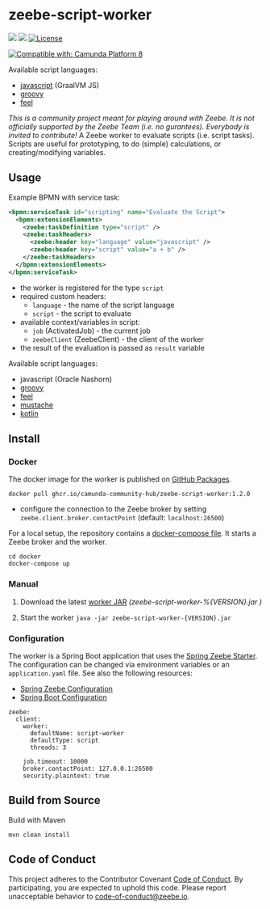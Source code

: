 # zeebe-script-worker

[![](https://img.shields.io/badge/Community%20Extension-An%20open%20source%20community%20maintained%20project-FF4700)](https://github.com/camunda-community-hub/community)
[![](https://img.shields.io/badge/Lifecycle-Stable-brightgreen)](https://github.com/Camunda-Community-Hub/community/blob/main/extension-lifecycle.md#stable-)
[![License](https://img.shields.io/badge/License-Apache%202.0-blue.svg)](https://opensource.org/licenses/Apache-2.0)

[![Compatible with: Camunda Platform 8](https://img.shields.io/badge/Compatible%20with-Camunda%20Platform%208-0072Ce)](https://github.com/camunda-community-hub/community/blob/main/extension-lifecycle.md#compatiblilty)

Available script languages:
* [javascript](https://www.graalvm.org/) (GraalVM JS)
* [groovy](http://groovy-lang.org/)
* [feel](https://github.com/camunda/feel-scala)

_This is a community project meant for playing around with Zeebe. It is not officially supported by the Zeebe Team (i.e. no gurantees). Everybody is invited to contribute!_
A Zeebe worker to evaluate scripts (i.e. script tasks). Scripts are useful for prototyping, to do (simple) calculations, or creating/modifying variables.

## Usage

Example BPMN with service task:

```xml
<bpmn:serviceTask id="scripting" name="Evaluate the Script">
  <bpmn:extensionElements>
    <zeebe:taskDefinition type="script" />
    <zeebe:taskHeaders>
      <zeebe:header key="language" value="javascript" />
      <zeebe:header key="script" value="a + b" />
    </zeebe:taskHeaders>
  </bpmn:extensionElements>
</bpmn:serviceTask>
```

* the worker is registered for the type `script`
* required custom headers:
  * `language` - the name of the script language
  * `script` - the script to evaluate
* available context/variables in script:
  * `job` (ActivatedJob) - the current job
  * `zeebeClient` (ZeebeClient) - the client of the worker
* the result of the evaluation is passed as `result` variable   

Available script languages:
* javascript (Oracle Nashorn)
* [groovy](http://groovy-lang.org/)
* [feel](https://github.com/camunda/feel-scala)
* [mustache](http://mustache.github.io/mustache.5.html)
* [kotlin](https://kotlinlang.org/)

## Install

### Docker

The docker image for the worker is published on [GitHub Packages](https://github.com/orgs/camunda-community-hub/packages/container/package/zeebe-script-worker).

```
docker pull ghcr.io/camunda-community-hub/zeebe-script-worker:1.2.0
```
* configure the connection to the Zeebe broker by setting `zeebe.client.broker.contactPoint` (default: `localhost:26500`) 

For a local setup, the repository contains a [docker-compose file](docker/docker-compose.yml). It starts a Zeebe broker and the worker. 

```
cd docker
docker-compose up
```

### Manual

1. Download the latest [worker JAR](https://github.com/zeebe-io/zeebe-script-worker/releases) _(zeebe-script-worker-%{VERSION}.jar
)_

1. Start the worker
    `java -jar zeebe-script-worker-{VERSION}.jar`

### Configuration

The worker is a Spring Boot application that uses the [Spring Zeebe Starter](https://github.com/zeebe-io/spring-zeebe). The configuration can be changed via environment variables or an `application.yaml` file. See also the following resources:
* [Spring Zeebe Configuration](https://github.com/zeebe-io/spring-zeebe#configuring-zeebe-connection)
* [Spring Boot Configuration](https://docs.spring.io/spring-boot/docs/current/reference/html/spring-boot-features.html#boot-features-external-config)

```
zeebe:
  client:
    worker:
      defaultName: script-worker
      defaultType: script
      threads: 3

    job.timeout: 10000
    broker.contactPoint: 127.0.0.1:26500
    security.plaintext: true
```

## Build from Source

Build with Maven

`mvn clean install`

## Code of Conduct

This project adheres to the Contributor Covenant [Code of
Conduct](/CODE_OF_CONDUCT.md). By participating, you are expected to uphold
this code. Please report unacceptable behavior to code-of-conduct@zeebe.io.
